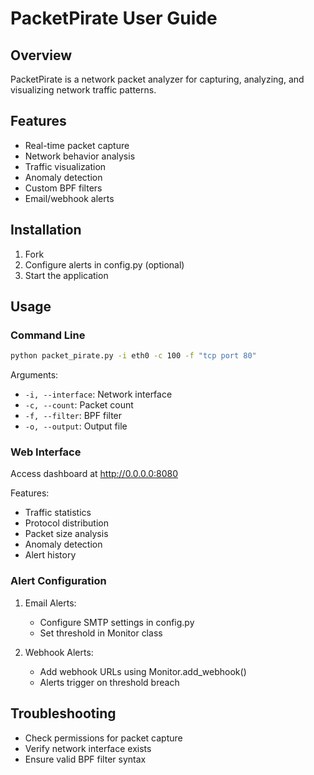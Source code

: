 
# PacketPirate User Guide

## Overview
PacketPirate is a network packet analyzer for capturing, analyzing, and visualizing network traffic patterns.

## Features
- Real-time packet capture
- Network behavior analysis
- Traffic visualization
- Anomaly detection
- Custom BPF filters
- Email/webhook alerts

## Installation
1. Fork
2. Configure alerts in config.py (optional)
3. Start the application

## Usage

### Command Line
```bash
python packet_pirate.py -i eth0 -c 100 -f "tcp port 80"
```

Arguments:
- `-i, --interface`: Network interface
- `-c, --count`: Packet count
- `-f, --filter`: BPF filter
- `-o, --output`: Output file

### Web Interface
Access dashboard at http://0.0.0.0:8080

Features:
- Traffic statistics
- Protocol distribution
- Packet size analysis
- Anomaly detection
- Alert history

### Alert Configuration
1. Email Alerts:
   - Configure SMTP settings in config.py
   - Set threshold in Monitor class

2. Webhook Alerts:
   - Add webhook URLs using Monitor.add_webhook()
   - Alerts trigger on threshold breach

## Troubleshooting
- Check permissions for packet capture
- Verify network interface exists
- Ensure valid BPF filter syntax
